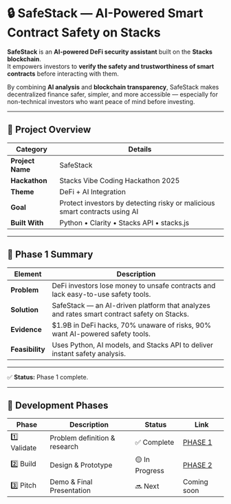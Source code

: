 # 🔒 SafeStack — AI-Powered Smart Contract Safety on Stacks

**SafeStack** is an **AI-powered DeFi security assistant** built on the **Stacks blockchain**.  
It empowers investors to **verify the safety and trustworthiness of smart contracts** before interacting with them.  

By combining **AI analysis** and **blockchain transparency**, SafeStack makes decentralized finance safer, simpler, and more accessible — especially for non-technical investors who want peace of mind before investing.

---

## 🚀 Project Overview

| Category | Details |
|-----------|----------|
| **Project Name** | SafeStack |
| **Hackathon** | Stacks Vibe Coding Hackathon 2025 |
| **Theme** | DeFi + AI Integration |
| **Goal** | Protect investors by detecting risky or malicious smart contracts using AI |
| **Built With** | Python • Clarity • Stacks API • stacks.js |

---

## 🚀 Phase 1 Summary

| Element | Description |
|----------|--------------|
| **Problem** | DeFi investors lose money to unsafe contracts and lack easy-to-use safety tools. |
| **Solution** | SafeStack — an AI-driven platform that analyzes and rates smart contract safety on Stacks. |
| **Evidence** | $1.9B in DeFi hacks, 70% unaware of risks, 90% want AI-powered safety tools. |
| **Feasibility** | Uses Python, AI models, and Stacks API to deliver instant safety analysis. |

---

✅ **Status:** Phase 1 complete.

---

## 🧱 Development Phases

| Phase | Description | Status | Link |
|-------|--------------|--------|------|
| 1️⃣ Validate | Problem definition & research | ✅ Complete | [PHASE 1](./docs/PHASE_1_VALIDATE.md) |
| 2️⃣ Build | Design & Prototype | 🟡 In Progress | [PHASE 2](./docs/PHASE_2_BUILD.md) |
| 3️⃣ Pitch | Demo & Final Presentation | 🔜 Next | Coming soon |

